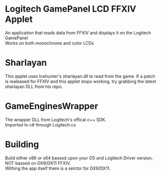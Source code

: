 # Logitech GamePanel LCD FFXIV Applet
An application that reads data from FFXIV and displays it on the Logitech GamePanel  
Works on both monochrome and color LCDs  
  
  
# Sharlayan
This applet uses Icehunter's sharlayan.dll to read from the game. If a patch is realeased for FFXIV and this applet stops working, try grabbing the latest sharlayan DLL from his repo.  
  
# GameEnginesWrapper
The wrapper DLL from Logitech's offical c++ SDK.  
Imported to c# through Logitech.cs  
  
# Building
Build either x86 or x64 bassed upon your OS and Logitech Driver version, NOT bassed on DX9/DX11 FFXIV.  
Withing the app itself there is a selctor for DX9/DX11.  
